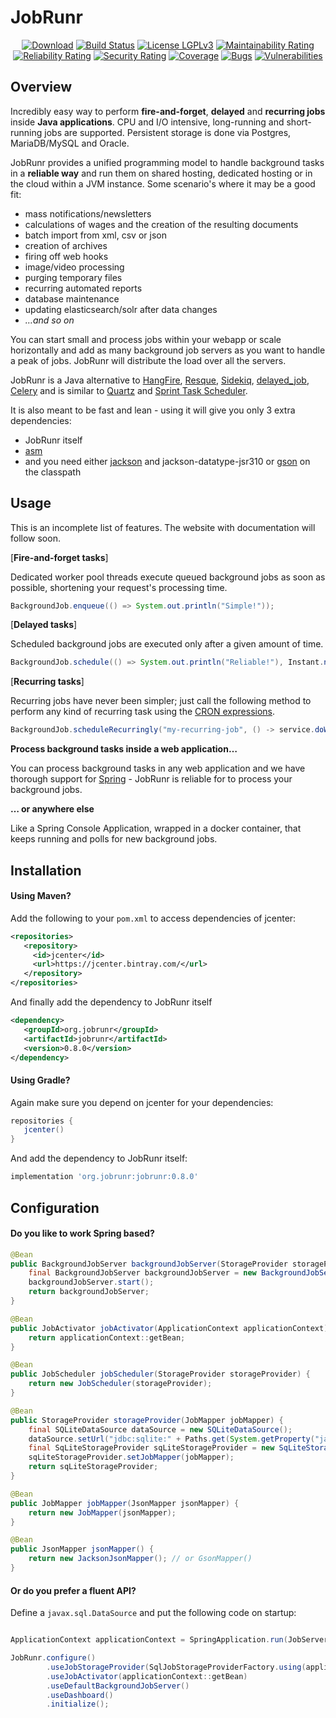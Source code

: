 JobRunr 
=========
<div align="center">

[![Download](https://api.bintray.com/packages/jobrunr/jobrunr/JobRunr/images/download.svg)](https://bintray.com/jobrunr/jobrunr/JobRunr/_latestVersion) [![Build Status](https://drone-jobrunr.dehuysser.be/api/badges/jobrunr/jobrunr/status.svg)](https://drone-jobrunr.dehuysser.be/jobrunr/jobrunr) [![License LGPLv3](https://img.shields.io/badge/license-LGPLv3-green.svg)](http://www.gnu.org/licenses/lgpl-3.0.html)
[![Maintainability Rating](https://sonarcloud.io/api/project_badges/measure?project=jobrunr_jobrunr&metric=sqale_rating)](https://sonarcloud.io/dashboard?id=jobrunr_jobrunr) [![Reliability Rating](https://sonarcloud.io/api/project_badges/measure?project=jobrunr_jobrunr&metric=reliability_rating)](https://sonarcloud.io/dashboard?id=jobrunr_jobrunr) [![Security Rating](https://sonarcloud.io/api/project_badges/measure?project=jobrunr_jobrunr&metric=security_rating)](https://sonarcloud.io/dashboard?id=jobrunr_jobrunr) 
[![Coverage](https://sonarcloud.io/api/project_badges/measure?project=jobrunr_jobrunr&metric=coverage)](https://sonarcloud.io/dashboard?id=jobrunr_jobrunr) [![Bugs](https://sonarcloud.io/api/project_badges/measure?project=jobrunr_jobrunr&metric=bugs)](https://sonarcloud.io/dashboard?id=jobrunr_jobrunr) [![Vulnerabilities](https://sonarcloud.io/api/project_badges/measure?project=jobrunr_jobrunr&metric=vulnerabilities)](https://sonarcloud.io/dashboard?id=jobrunr_jobrunr)

</div>

## Overview

Incredibly easy way to perform **fire-and-forget**, **delayed** and **recurring jobs** inside **Java applications**. CPU and I/O intensive, long-running and short-running jobs are supported. Persistent storage is done via Postgres, MariaDB/MySQL and Oracle.

JobRunr provides a unified programming model to handle background tasks in a **reliable way** and run them on shared hosting, dedicated hosting or in the cloud within a JVM instance. Some scenario's where it may be a good fit:

- mass notifications/newsletters
- calculations of wages and the creation of the resulting documents
- batch import from xml, csv or json
- creation of archives
- firing off web hooks
- image/video processing
- purging temporary files
- recurring automated reports
- database maintenance
- updating elasticsearch/solr after data changes 
- *…and so on*

You can start small and process jobs within your webapp or scale horizontally and add as many background job servers as you want to handle a peak of jobs. JobRunr will distribute the load over all the servers. 

JobRunr is a Java alternative to [HangFire](https://github.com/HangfireIO/Hangfire), [Resque](https://github.com/resque/resque), [Sidekiq](http://sidekiq.org), [delayed_job](https://github.com/collectiveidea/delayed_job), [Celery](http://www.celeryproject.org) and is similar to [Quartz](https://github.com/quartz-scheduler/quartz) and [Sprint Task Scheduler](https://github.com/spring-guides/gs-scheduling-tasks).

It is also meant to be fast and lean - using it will give you only 3 extra dependencies:
- JobRunr itself
- [asm](https://asm.ow2.io/)
- and you need either [jackson](https://github.com/FasterXML/jackson) and jackson-datatype-jsr310 or [gson](https://github.com/google/gson) on the classpath

Usage
------

This is an incomplete list of features. The website with documentation will follow soon.

[**Fire-and-forget tasks**]

Dedicated worker pool threads execute queued background jobs as soon as possible, shortening your request's processing time.

```java
BackgroundJob.enqueue(() => System.out.println("Simple!"));
```

[**Delayed tasks**]

Scheduled background jobs are executed only after a given amount of time.

```java
BackgroundJob.schedule(() => System.out.println("Reliable!"), Instant.now().plusHours(5));
```

[**Recurring tasks**]

Recurring jobs have never been simpler; just call the following method to perform any kind of recurring task using the [CRON expressions](http://en.wikipedia.org/wiki/Cron#CRON_expression).

```java
BackgroundJob.scheduleRecurringly("my-recurring-job", () -> service.doWork(), Cron.daily());
```

**Process background tasks inside a web application…**

You can process background tasks in any web application and we have thorough support for [Spring](https://spring.io/) - JobRunr is reliable for to process your background jobs.

**… or anywhere else**

Like a Spring Console Application, wrapped in a docker container, that keeps running and polls for new background jobs.

Installation
------------
 
 #### Using Maven?
 
 Add the following to your `pom.xml` to access dependencies of jcenter:
 
 ```xml
<repositories>
    <repository>
      <id>jcenter</id>
      <url>https://jcenter.bintray.com/</url>
    </repository>
</repositories>
```
 
 And finally add the dependency to JobRunr itself
 ```xml
<dependency>
    <groupId>org.jobrunr</groupId>
    <artifactId>jobrunr</artifactId>
    <version>0.8.0</version>
</dependency>
```
 
 #### Using Gradle?
 
Again make sure you depend on jcenter for your dependencies: 
 ```groovy
repositories {
    jcenter()
}
```
 
 And add the dependency to JobRunr itself:
 ```groovy
implementation 'org.jobrunr:jobrunr:0.8.0'
```

Configuration
------------
#### Do you like to work Spring based?

```java
@Bean
public BackgroundJobServer backgroundJobServer(StorageProvider storageProvider, JobActivator jobActivator) {
    final BackgroundJobServer backgroundJobServer = new BackgroundJobServer(storageProvider, jobActivator);
    backgroundJobServer.start();
    return backgroundJobServer;
}

@Bean
public JobActivator jobActivator(ApplicationContext applicationContext) {
    return applicationContext::getBean;
}

@Bean
public JobScheduler jobScheduler(StorageProvider storageProvider) {
    return new JobScheduler(storageProvider);
}

@Bean
public StorageProvider storageProvider(JobMapper jobMapper) {
    final SQLiteDataSource dataSource = new SQLiteDataSource();
    dataSource.setUrl("jdbc:sqlite:" + Paths.get(System.getProperty("java.io.tmpdir"), "jobrunr.db"));
    final SqLiteStorageProvider sqLiteStorageProvider = new SqLiteStorageProvider(dataSource);
    sqLiteStorageProvider.setJobMapper(jobMapper);
    return sqLiteStorageProvider;
}

@Bean
public JobMapper jobMapper(JsonMapper jsonMapper) {
    return new JobMapper(jsonMapper);
}

@Bean
public JsonMapper jsonMapper() {
    return new JacksonJsonMapper(); // or GsonMapper()
}
```

#### Or do you prefer a fluent API?
Define a `javax.sql.DataSource` and put the following code on startup:

```java

ApplicationContext applicationContext = SpringApplication.run(JobServerApplication.class, args);

JobRunr.configure()
        .useJobStorageProvider(SqlJobStorageProviderFactory.using(applicationContext.getBean(DataSource.class )))
        .useJobActivator(applicationContext::getBean)
        .useDefaultBackgroundJobServer()
        .useDashboard()
        .initialize();
```